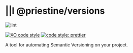 # ||l @priestine/versions

![lint](https://github.com/priestine/versions/workflows/lint/badge.svg)

[![XO code style](https://img.shields.io/badge/code_style-XO-5ed9c7.svg)](https://github.com/xojs/xo)
[![code style: prettier](https://img.shields.io/badge/code_style-prettier-ff69b4.svg)](https://github.com/prettier/prettier)

A tool for automating Semantic Versioning on your project.
